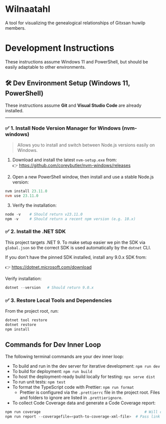 # Wilnaatahl

A tool for visualizing the genealogical relationships of Gitxsan huwilp members.

# Development Instructions

These instructions assume Windows 11 and PowerShell, but should be easily adaptable to other environments.

## 🛠️ Dev Environment Setup (Windows 11, PowerShell)

These instructions assume **Git** and **Visual Studio Code** are already installed.

---

### ✅ 1. Install Node Version Manager for Windows (nvm-windows)

> Allows you to install and switch between Node.js versions easily on Windows.

1. Download and install the latest `nvm-setup.exe` from:  
   👉 https://github.com/coreybutler/nvm-windows/releases

2. Open a new PowerShell window, then install and use a stable Node.js version:

```powershell
nvm install 23.11.0
nvm use 23.11.0
```

3. Verify the installation:

```powershell
node -v    # Should return v23.11.0
npm -v     # Should return a recent npm version (e.g. 10.x)
```

### ✅ 2. Install the .NET SDK

This project targets .NET 9. To make setup easier we pin the SDK via `global.json` so the correct SDK is used automatically by the `dotnet` CLI.

If you don't have the pinned SDK installed, install any 9.0.x SDK from:

👉 https://dotnet.microsoft.com/download

Verify installation:

```powershell
dotnet --version   # Should return 9.0.x
```

### ✅ 3. Restore Local Tools and Dependencies

From the project root, run:

```powershell
dotnet tool restore
dotnet restore
npm install
```

## Commands for Dev Inner Loop

The following terminal commands are your dev inner loop:

- To build and run in the dev server for iterative development: `npm run dev`
- To build for deployment: `npm run build`
- To host the deployment-ready build locally for testing: `npx serve dist`
- To run unit tests: `npm test`
- To format the TypeScript code with Prettier: `npm run format`
  - Prettier is configured via the `.prettierrc` file in the project root. Files and folders to ignore are listed in `.prettierignore`.
- To collect Code Coverage data and generate a Code Coverage report:

```powershell
npm run coverage                                               # Will output link to coverage .xml file
npm run report --coveragefile=<path-to-coverage-xml-file>  # Pass link to coverage .xml file
```

